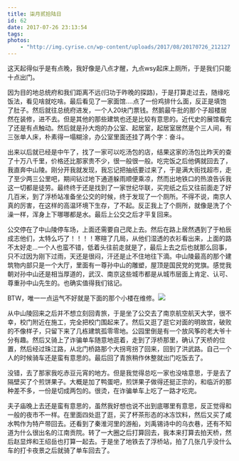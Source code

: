 ```yaml
---
title: 柒月贰拾陆日
id: 62
date: 2017-07-26 23:13:54
tags:
photos:
    - "http://img.cyrise.cn/wp-content/uploads/2017/08/20170726_212127.jpg"
---
```


这天起得似乎是有点晚，我好像是八点才醒，九点wsy起床上厕所，于是我们只能十点出门。

因为目的地总统府和我们距离不远(归功于昨晚的探路)，于是打算走过去，随缘吃饭法，看见啥就吃啥。最后看见了一家面馆....点了一份鸡排什么面，反正是填饱了肚子。然后就往总统府进发，一个人20块门票钱。然鹅最牛批的那个子超楼居然在装修，进不去。但是其他的那些建筑也还是比较有意思的。近代史的展馆看完了还是有点触动。然后就是孙大炮的办公室、起居室，起居室居然是个三人间，有三张单人床，朴素得一塌糊涂，办公室里面还挂了两个字：奋斗。

出来以后就已经是中午了，找了一家可以吃汤包的店，结果这家的汤包比昨天的查了十万八千里，价格还比那家贵不少，很一般很一般。吃完饭之后他俩就回去了，我直奔中山陵。刚分开我就发现，我忘记把抽纸要过来了，于是满大街找超市，走了至少两三公里吧，期间钻过地下通道躲雨顺便乘凉，然而出地铁口的热浪告诉我这一切都是徒劳。最终终于还是找到了一家世纪华联，买完纸之后又往前面走了好几百米，到了浮桥站准备坐公交的时候，终于发现了一个厕所。不得不说，南京人真的厉害，在这样的高温环境下生存，了不起。反正我上了个厕所，就像是洗了个澡一样，浑身上下哪哪都是水。最后上公交之后才平复回来。

公交停在了中山陵停车场，上面还需要自己爬上去。然后在路上居然遇到了于柏辰成志他们，太特么巧了！！！！寒暄了几局，从他们湿透的衣衫看出来，上面的路不太好走...一个人也蛮不错，低着头往前走就是了，最后上去之后也就那么回事，只不过因为刚下过雨，天还是很闷，汗还是止不住地往下滴。中山陵最高的那个建筑物内部只是一个大厅，里面有一尊孙中山的雕塑，屋顶是国民党的党旗。感觉我朝对孙中山还是相当厚道的，武汉、南京这些城市都是从城市层面上肯定、认可、尊重孙中山先生的。也确实值得我们铭记。

BTW，唯一一点运气不好就是下面的那个小楼在维修。![](http://img.cyrise.cn/wp-content/uploads/2017/08/20170726_160010.jpg)

从中山陵回来之后并不想立刻回青旅，于是坐了公交去了南京航空航天大学，很不幸，校门附近在施工，完全把校门围起来了。然后又逛了逛它对面的明故宫，破败的不像样子，只留下来了几栋建筑孤零零地。公园里倒是有一个放风筝的老大爷十分有趣。然后又骑上了诈骗单车随意地逛着，走到了浮桥那里，确认了天桥的位置，然后经过珠江路，从北门桥路那个大拐弯拐了回来，回到了洪武路。自己一个人的时候骑车还是蛮有意思的。最后回了青旅稍作休整就出门吃饭去了。

没错，去了那家我吃赤豆元宵的地方。但是我觉得总吃一家也没啥意思，于是去了隔壁买了个煎饼果子。大概是加了鸭蛋吧，煎饼果子做得还挺正宗的，和临沂的那种差不多，一份是切成两包的。很烫，在诈骗单车上吃了一路才吃完。

夫子庙晚上去还是蛮有意思的，虽然我好想也说不出到底哪里有意思，反正觉得和一般的夜市不一样。在里面四处逛了逛，买了杯茶形态的冰冻饮料，然后又买了咸水鸭作为特产带回去。还看到了秦淮河里的游船，刘禹锡诗中的乌衣巷，还有不知道为什么很出名的江南贡院。转了一大圈之后打算回去，我本来打算去拍天桥，然后赵显烨和王绍岳也打算一起去。于是坐了地铁去了浮桥站，拍了几张几乎没什么车的打卡夜景之后就骑了单车回去了。



&nbsp;